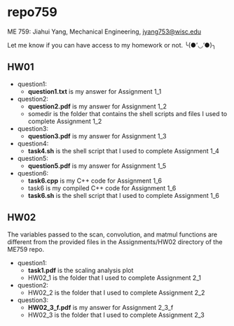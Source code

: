 # repo759
ME 759: Jiahui Yang, Mechanical Engineering, jyang753@wisc.edu

Let me know if you can have access to my homework or not. ╰(●’◡’●)╮

## HW01
- question1:
  - **question1.txt** is my answer for Assignment 1_1
- question2:
  - **question2.pdf** is my answer for Assignment 1_2
  - somedir is the folder that contains the shell scripts and files I used to complete Assignment 1_2
- question3:
  - **question3.pdf** is my answer for Assignment 1_3
- question4:
    - **task4.sh** is the shell script that I used to complete Assignment 1_4
- question5:
  - **question5.pdf** is my answer for Assignment 1_5
- question6:
    - **task6.cpp** is my C++ code for Assignment 1_6
    - task6 is my compiled C++ code for Assignment 1_6
    - **task6.sh** is the shell script that I used to complete Assignment 1_6
 
## HW02
The variables passed to the scan, convolution, and matmul functions are different from the provided files in the Assignments/HW02 directory of the ME759 repo.
- question1:
  - **task1.pdf** is the scaling analysis plot
  - HW02_1 is the folder that I used to complete Assignment 2_1
- question2:
  - HW02_2 is the folder that I used to complete Assignment 2_2
- question3:
  - **HW02_3_f.pdf** is my answer for Assignment 2_3_f
  - HW02_3 is the folder that I used to complete Assignment 2_3

